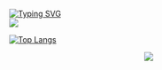 [![Typing SVG](https://readme-typing-svg.demolab.com?font=Fira+Code&pause=1000&center=true&vCenter=true&width=500&lines=Hello%2C+my+name+is+Luiz+Felipe)](https://git.io/typing-svg)
<br>
[<img src="https://img.shields.io/badge/LinkedIn-0077B5?style=for-the-badge&logo=linkedin&logoColor=white">](https://www.linkedin.com/in/luiz-felipe-dias-armendro-07240a260/)


<div style="width: 300px;">
<a href="https://github.com/luizfelipearmendro/github-readme-stats">
  <img src="https://github-readme-stats.vercel.app/api/top-langs/?username=luizfelipearmendro&langs_count=8" alt="Top Langs" />
</a>
</div>

<p align="center">
  <a href="https://skillicons.dev">
    <img src="https://skillicons.dev/icons?i=git,html,css,cs,dotnet,figma,mysql,netlify,visualstudio,vscode" />
  </a>
</p>
